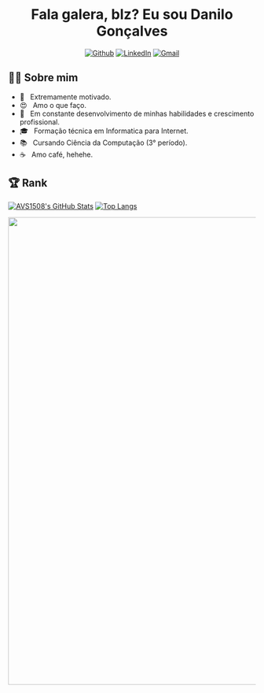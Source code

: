 <h1 align="center"> Fala galera, blz? Eu sou Danilo Gonçalves</h1>

<p align="center">
 <a href="https://github.com/goncadanilo/"><img alt="Github" src="https://img.shields.io/badge/Github-goncadanilo-blueviolet?logo=github"></a>
 <a href="https://www.linkedin.com/in/goncadanilo/"><img alt="LinkedIn" src="https://img.shields.io/badge/LinkedIn-Danilo_Gonçalves-blue?logo=linkedin"></a>
 <a href="mailto:gonca.danilo@gmal.com"><img alt="Gmail" src="https://img.shields.io/badge/Gmail-gonca.danilo@gmail.com-red?logo=gmail"></a>
</p>

<h2> 👨‍💻 Sobre mim </h2>

- :muscle: &nbsp; Extremamente motivado.
- 😍 &nbsp; Amo o que faço.
- 🚀 &nbsp; Em constante desenvolvimento de minhas habilidades e crescimento profissional.
- 🎓 &nbsp; Formação técnica em Informatica para Internet.
- 📚 &nbsp; Cursando Ciência da Computação (3° período).
- ☕ &nbsp; Amo café, hehehe. 

<h2> 🏆 Rank </h2>

[![AVS1508's GitHub Stats](https://github-readme-stats.vercel.app/api/?username=goncadanilo&show_icons=true&count_private=true&include_all_commits=true&hide_border=true&theme=radical)](https://github.com/goncadanilo)
[![Top Langs](https://github-readme-stats.vercel.app/api/top-langs/?username=goncadanilo&layout=compact&hide_border=true&theme=radical)](https://github.com/goncadanilo)


<img width=950 src="https://github-profile-trophy.vercel.app/?username=goncadanilo&margin-w=20 (https://github.com/ryo-ma/github-profile-trophy)">
